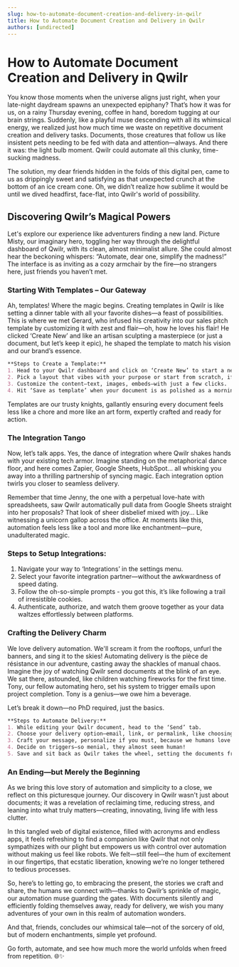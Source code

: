 ```yaml
---
slug: how-to-automate-document-creation-and-delivery-in-qwilr
title: How to Automate Document Creation and Delivery in Qwilr
authors: [undirected]
---
```



# How to Automate Document Creation and Delivery in Qwilr

You know those moments when the universe aligns just right, when your late-night daydream spawns an unexpected epiphany? That’s how it was for us, on a rainy Thursday evening, coffee in hand, boredom tugging at our brain strings. Suddenly, like a playful muse descending with all its whimsical energy, we realized just how much time we waste on repetitive document creation and delivery tasks. Documents, those creatures that follow us like insistent pets needing to be fed with data and attention—always. And there it was: the light bulb moment. Qwilr could automate all this clunky, time-sucking madness.

The solution, my dear friends hidden in the folds of this digital pen, came to us as drippingly sweet and satisfying as that unexpected crunch at the bottom of an ice cream cone. Oh, we didn’t realize how sublime it would be until we dived headfirst, face-flat, into Qwilr's world of possibility.

## Discovering Qwilr’s Magical Powers

Let's explore our experience like adventurers finding a new land. Picture Misty, our imaginary hero, toggling her way through the delightful dashboard of Qwilr, with its clean, almost minimalist allure. She could almost hear the beckoning whispers: “Automate, dear one, simplify the madness!” The interface is as inviting as a cozy armchair by the fire—no strangers here, just friends you haven’t met.

### Starting With Templates – Our Gateway

Ah, templates! Where the magic begins. Creating templates in Qwilr is like setting a dinner table with all your favorite dishes—a feast of possibilities. This is where we met Gerard, who infused his creativity into our sales pitch template by customizing it with zest and flair—oh, how he loves his flair! He clicked ‘Create New’ and like an artisan sculpting a masterpiece (or just a document, but let’s keep it epic), he shaped the template to match his vision and our brand’s essence.

```markdown
**Steps to Create a Template:**
1. Head to your Qwilr dashboard and click on ‘Create New’ to start a new project.
2. Pick a layout that vibes with your purpose or start from scratch, if you fancy living on the edge.
3. Customize the content—text, images, embeds—with just a few clicks.
4. Hit ‘Save as template’ when your document is as polished as a morning dew on a spring day.
```

Templates are our trusty knights, gallantly ensuring every document feels less like a chore and more like an art form, expertly crafted and ready for action.

### The Integration Tango

Now, let’s talk apps. Yes, the dance of integration where Qwilr shakes hands with your existing tech armor. Imagine standing on the metaphorical dance floor, and here comes Zapier, Google Sheets, HubSpot… all whisking you away into a thrilling partnership of syncing magic. Each integration option twirls you closer to seamless delivery.

Remember that time Jenny, the one with a perpetual love-hate with spreadsheets, saw Qwilr automatically pull data from Google Sheets straight into her proposals? That look of sheer disbelief mixed with joy... Like witnessing a unicorn gallop across the office. At moments like this, automation feels less like a tool and more like enchantment—pure, unadulterated magic.

### Steps to Setup Integrations:

1. Navigate your way to ‘Integrations’ in the settings menu.
2. Select your favorite integration partner—without the awkwardness of speed dating.
3. Follow the oh-so-simple prompts - you got this, it’s like following a trail of irresistible cookies.
4. Authenticate, authorize, and watch them groove together as your data waltzes effortlessly between platforms.

### Crafting the Delivery Charm

We love delivery automation. We'll scream it from the rooftops, unfurl the banners, and sing it to the skies! Automating delivery is the pièce de résistance in our adventure, casting away the shackles of manual chaos. Imagine the joy of watching Qwilr send documents at the blink of an eye. We sat there, astounded, like children watching fireworks for the first time. Tony, our fellow automating hero, set his system to trigger emails upon project completion. Tony is a genius—we owe him a beverage.

Let’s break it down—no PhD required, just the basics.

```markdown
**Steps to Automate Delivery:**
1. While editing your Qwilr document, head to the ‘Send’ tab.
2. Choose your delivery option—email, link, or permalink, like choosing your favorite mode of sharing joy.
3. Craft your message, personalize if you must, because we humans love personalization.
4. Decide on triggers—so menial, they almost seem human!
5. Save and sit back as Qwilr takes the wheel, setting the documents free at just the right moment.
```

### An Ending—but Merely the Beginning

As we bring this love story of automation and simplicity to a close, we reflect on this picturesque journey. Our discovery in Qwilr wasn't just about documents; it was a revelation of reclaiming time, reducing stress, and leaning into what truly matters—creating, innovating, living life with less clutter.

In this tangled web of digital existence, filled with acronyms and endless apps, it feels refreshing to find a companion like Qwilr that not only sympathizes with our plight but empowers us with control over automation without making us feel like robots. We felt—still feel—the hum of excitement in our fingertips, that ecstatic liberation, knowing we’re no longer tethered to tedious processes.

So, here’s to letting go, to embracing the present, the stories we craft and share, the humans we connect with—thanks to Qwilr’s sprinkle of magic, our automation muse guarding the gates. With documents silently and efficiently folding themselves away, ready for delivery, we wish you many adventures of your own in this realm of automation wonders.

And that, friends, concludes our whimsical tale—not of the sorcery of old, but of modern enchantments, simple yet profound.

Go forth, automate, and see how much more the world unfolds when freed from repetition. 🌐✨